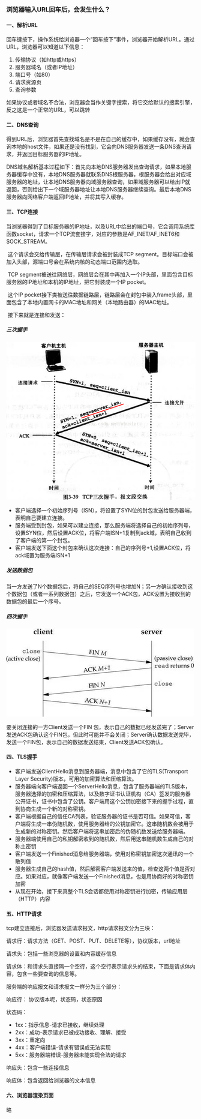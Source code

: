 ### 浏览器输入URL回车后，会发生什么？

#### 一、解析URL

​	回车键按下，操作系统给浏览器一个“回车按下”事件，浏览器开始解析URL。通过URL，浏览器可以知道以下信息：

1. 传输协议（如http或https）
2. 服务器域名（或者IP地址）
3. 端口号（如80）
4. 请求资源页
5. 查询参数

如果协议或者域名不合法，浏览器会当作关键字搜索，将它交给默认的搜索引擎，反之这是一个正常的URL，可以跳转

#### 二、DNS查询

​	得到URL后，浏览器首先查找域名是不是在自己的缓存中，如果缓存没有，就会查询本地的host文件，如果还是没有找到，它会向DNS服务器发送一条DNS查询请求，并返回目标服务器的IP地址。

​	DNS域名解析基本过程如下：首先向本地DNS服务器发出查询请求，如果本地服务器缓存中没有，本地DNS服务器就联系DNS根服务器，根服务器会给出对应域服务器的地址，让本地DNS服务器向域服务器查询，如果域服务器可以给出IP就返回，否则给出下一个域服务器地址让本地DNS服务器继续查询。最后本地DNS服务器向网络客户端返回IP地址，并将其写入缓存。

#### 三、TCP连接

​	当浏览器得到了目标服务器的IP地址，以及URL中给出的端口号，它会调用系统库函数socket，请求一个TCP流套接字，对应的参数是AF_INET/AF_INET6和SOCK_STREAM。

​	这个请求会交给传输层，在传输层请求会被封装成TCP segment。目标端口会被加入头部，源端口号会在系统内核的动态端口范围内选取。

​	TCP segment被送往网络层，网络层会在其中再加入一个IP头部，里面包含目标服务器的IP地址和本机的IP地址，把它封装成一个IP pocket。

​	这个IP pocket接下类被送往数据链路层，链路层会在封包中装入frame头部，里面包含了本地内置网卡的MAC地址和网关（本地路由器）的MAC地址。

​	接下来就是连接和发送：

##### 三次握手

![三次握手](.\three_hands.png)

- 客户端选择一个初始序列号（ISN），将设置了SYN位的封包发送给服务器端，表明自己要建立连接。
- 服务端受到封包，如果可以建立连接，那么服务端将选择自己的初始序列号，设置SYN位，然后设置ACK位，将客户端ISN+1复制到ack域，表明自己收到了客户端的第一个封包。
- 客户端发送下面这个封包来确认这次连接：自己的序列号+1,设置ACK位，将ack域置为服务端ISN+1

##### 发送数据包

当一方发送了N个数据包后，将自己的SEQ序列号也增加N；另一方确认接收到这个数据包（或者一系列数据包）之后，它发送一个ACK包，ACK设置为接收到的数据包的最后一个序号。

##### 四次握手

![四次握手](.\four_hands.jpg)

要关闭连接的一方Client发送一个FIN 包，表示自己的数据已经发送完了；Server发送ACK包确认这个FIN包，但此时可能并不会关闭；Server确认数据发送完毕，发送一个FIN包，表示自己的数据发送结束，Client发送ACK包确认。

#### 四、TLS握手

- 客户端发送ClientHello消息到服务器端，消息中包含了它的TLS(Transport Layer Security)版本，可用的加密算法和压缩算法。
- 服务器端向客户端返回一个ServerHello消息，包含了服务器端的TLS版本，服务器选择的加密和压缩算法，以及数字证书认证机构（CA）签发的服务器公开证书，证书中包含了公钥。客户端用这个公钥加密接下来的握手过程，直到协商生成一个新的对称密钥。
- 客户端根据自己的信任CA列表，验证服务器的证书是否可信。如果可信，客户端将生成一串伪随机数，使用服务器给的公钥加密它。这串随机数会被用于生成新的对称密钥。然后客户端将这串加密后的伪随机数发送给服务器端。
- 服务器端使用自己的私钥解密收到的随机数，然后用这串随机数生成自己的对称主密钥
- 客户端发送一个Finished消息给服务器端，使用对称密钥加密这次通讯的一个散列值
- 服务器生成自己的hash值，然后解密客户端发送来的值，检查这两个值是否对应。如果对应，就像客户端发送一个Finished消息，也是用协商好的对称密钥加密
- 从现在开始，接下来真整个TLS会话都使用对称密钥进行加密，传输应用层（HTTP）内容

#### 五、HTTP请求

tcp建立连接后，浏览器发送请求报文，http请求报文分为三块：

请求行：请求方法（GET、POST、PUT、DELETE等），协议版本，url地址

请求头：包括一些浏览器的设置和内容缓存信息

请求体：和请求头直接隔一个空行，这个空行表示请求头的结束，下面是请求体内容，包含一些要查询的信息等。



服务端的响应报文和请求报文一样分为三个部分：

响应行： 协议版本呢，状态码，状态原因

状态码：

- 1xx：指示信息-请求已接收，继续处理
- 2xx：成功-表示请求已被成功接收、理解、接受
- 3xx：重定向
- 4xx：客户端错误-请求有错误或无法实现
- 5xx：服务器端错误-服务器未能实现合法的请求

响应头：包含一些连接信息

响应体：包含返回给浏览器的文本信息

#### 六、浏览器渲染页面

略

